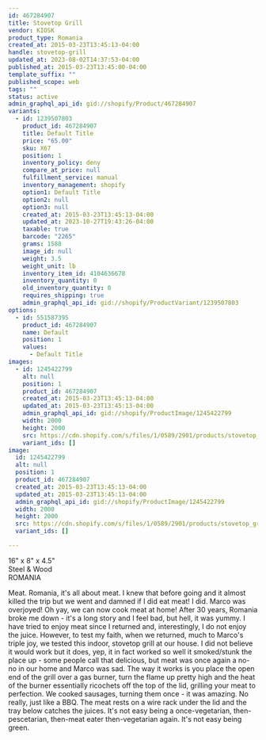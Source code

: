 ```yaml
---
id: 467284907
title: Stovetop Grill
vendor: KIOSK
product_type: Romania
created_at: 2015-03-23T13:45:13-04:00
handle: stovetop-grill
updated_at: 2023-08-02T14:37:53-04:00
published_at: 2015-03-23T13:45:00-04:00
template_suffix: ""
published_scope: web
tags: ""
status: active
admin_graphql_api_id: gid://shopify/Product/467284907
variants:
  - id: 1239507803
    product_id: 467284907
    title: Default Title
    price: "65.00"
    sku: X67
    position: 1
    inventory_policy: deny
    compare_at_price: null
    fulfillment_service: manual
    inventory_management: shopify
    option1: Default Title
    option2: null
    option3: null
    created_at: 2015-03-23T13:45:13-04:00
    updated_at: 2023-10-27T19:43:26-04:00
    taxable: true
    barcode: "2265"
    grams: 1588
    image_id: null
    weight: 3.5
    weight_unit: lb
    inventory_item_id: 4104636678
    inventory_quantity: 0
    old_inventory_quantity: 0
    requires_shipping: true
    admin_graphql_api_id: gid://shopify/ProductVariant/1239507803
options:
  - id: 551587395
    product_id: 467284907
    name: Default
    position: 1
    values:
      - Default Title
images:
  - id: 1245422799
    alt: null
    position: 1
    product_id: 467284907
    created_at: 2015-03-23T13:45:13-04:00
    updated_at: 2015-03-23T13:45:13-04:00
    admin_graphql_api_id: gid://shopify/ProductImage/1245422799
    width: 2000
    height: 2000
    src: https://cdn.shopify.com/s/files/1/0589/2901/products/stovetop_grill.jpeg?v=1427132713
    variant_ids: []
image:
  id: 1245422799
  alt: null
  position: 1
  product_id: 467284907
  created_at: 2015-03-23T13:45:13-04:00
  updated_at: 2015-03-23T13:45:13-04:00
  admin_graphql_api_id: gid://shopify/ProductImage/1245422799
  width: 2000
  height: 2000
  src: https://cdn.shopify.com/s/files/1/0589/2901/products/stovetop_grill.jpeg?v=1427132713
  variant_ids: []

---
```


16" x 8" x 4.5"  
Steel & Wood  
ROMANIA

Meat. Romania, it's all about meat. I knew that before going and it almost killed the trip but we went and damned if I did eat meat! I did. Marco was overjoyed! Oh yay, we can now cook meat at home! After 30 years, Romania broke me down - it's a long story and I feel bad, but hell, it was yummy. I have tried to enjoy meat since I returned and, interestingly, I do not enjoy the juice. However, to test my faith, when we returned, much to Marco's triple joy, we tested this indoor, stovetop grill at our house. I did not believe it would work but it does, yep, it in fact worked so well it smoked/stunk the place up - some people call that delicious, but meat was once again a no-no in our home and Marco was sad. The way it works is you place the open end of the grill over a gas burner, turn the flame up pretty high and the heat of the burner essentially ricochets off the top of the lid, grilling your meat to perfection. We cooked sausages, turning them once - it was amazing. No really, just like a BBQ. The meat rests on a wire rack under the lid and the tray below catches the juices. It's not easy being a once-vegetarian, then-pescetarian, then-meat eater then-vegetarian again. It's not easy being green.